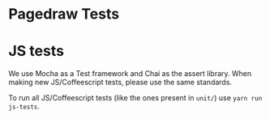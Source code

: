 Pagedraw Tests
========

# JS tests
We use Mocha as a Test framework and Chai as the assert library. When making new JS/Coffeescript tests, please
use the same standards.

To run all JS/Coffeescript tests (like the ones present in `unit/`) use `yarn run js-tests`.

